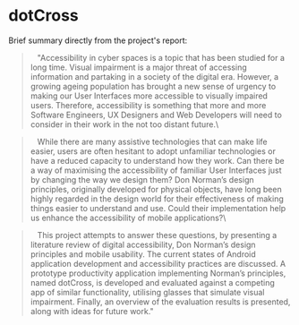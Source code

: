 # dotCross

Brief summary directly from the project's report:

>   "Accessibility in cyber spaces is a topic that has been studied for a long time. Visual impairment is a major threat of accessing information and partaking in a society of the digital era. However, a growing ageing population has brought a new sense of urgency to making our User Interfaces more accessible to visually impaired users. Therefore, accessibility is something that more and more Software Engineers, UX Designers and Web Developers will need to consider in their work in the not too distant future.\
   
>   While there are many assistive technologies that can make life easier, users are often hesitant to adopt unfamiliar technologies or have a reduced capacity to understand how they work. Can there be a way of maximising the accessibility of familiar User Interfaces just by changing the way we design them? Don Norman’s design principles, originally developed for physical objects, have long been highly regarded in the design world for their effectiveness of making things easier to understand and use. Could their implementation help us enhance the accessibility of mobile applications?\
   
>   This project attempts to answer these questions, by presenting a literature review of digital accessibility, Don Norman’s design principles and mobile usability. The current states of Android application development and accessibility practices are discussed. A prototype productivity application implementing Norman’s principles, named dotCross, is developed and evaluated against a competing app of similar functionality, utilising glasses that simulate visual impairment. Finally, an overview of the evaluation results is presented, along with ideas for future work."
